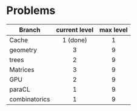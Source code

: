 # Problems

| Branch            | current level | max level |
| -------------     |:-------------:| :--------:|
| Cache             | 1 (done)      |     1     |
| geometry          | 3             |     9     |
| trees             | 2             |     9     |
| Matrices          | 3             |     9     |
| GPU               | 2             |     9     |
| paraCL            | 1             |     9     |
| combinatorics     | 1             |     9     | 
